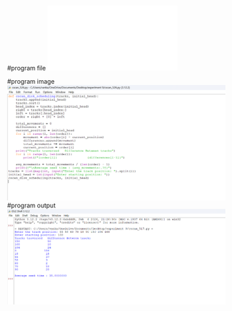 #program file
![program file](cscan_526.py)

#program image
![program image](cscan_program.png)
#program output
![program output](cscan_output.png)




